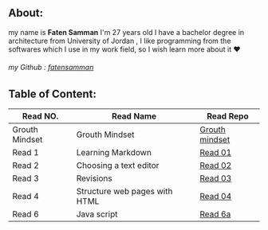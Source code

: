 

## About:
my name is **Faten Samman** I'm 27 years old I have a bachelor degree in architecture from University of Jordan , I like programming from the softwares which I use in my work field, so I wish learn more about it :heart:
###### my Github : [fatensamman](https://github.com/Fatensamman)

## Table of Content:


 |    Read NO.    |           Read Name           |       Read Repo         |
 |----------------|-------------------------------|-------------------------|
 | Grouth Mindset |         Grouth Mindset        | [Grouth mindset](gm.md) |
 |     Read 1     |       Learning Markdown       |   [Read 01](Read1.md)   |
 |     Read 2     |     Choosing a text editor    |   [Read 02](Read2.md)   |
 |     Read 3     |          Revisions            |   [Read 03](Read3.md)   |
 |     Read 4     | Structure web pages with HTML |   [Read 04](Read4.md)   |
 |     Read 6     |          Java script          |   [Read 6a](Read6a.md)  |



